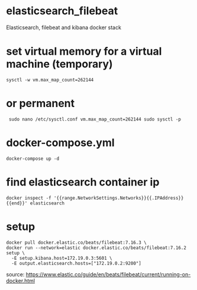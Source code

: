 # elasticsearch_filebeat
Elasticsearch, filebeat and kibana docker stack

# set virtual memory for a virtual machine (temporary)
``
sysctl -w vm.max_map_count=262144
``

# or permanent
`` 
sudo nano /etc/sysctl.conf
vm.max_map_count=262144
sudo sysctl -p
``

# docker-compose.yml
``
docker-compose up -d
``

# find elasticsearch container ip
``
docker inspect -f '{{range.NetworkSettings.Networks}}{{.IPAddress}}{{end}}' elasticsearch
``
# setup 
```
docker pull docker.elastic.co/beats/filebeat:7.16.3 \
docker run --network=elastic docker.elastic.co/beats/filebeat:7.16.2 setup \
  -E setup.kibana.host=172.19.0.3:5601 \
  -E output.elasticsearch.hosts=["172.19.0.2:9200"]
```

source: https://www.elastic.co/guide/en/beats/filebeat/current/running-on-docker.html



